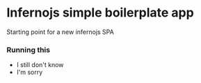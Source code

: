 # Infernojs simple boilerplate app

Starting point for a new infernojs SPA

### Running this
* I still don't know
* I'm sorry
